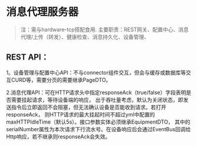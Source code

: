 # 消息代理服务器
>注：需与hardware-tcp搭配食用.
主要职责：REST网关、配置中心、消息代理/上传（转发）、健康检查、消息持久化、设备管理、

## REST API：
1。设备管理与配置中心API：不与connector组件交互，但会与缓存或数据库等交互CURD等，需要分页的需要继承PageDTO。

2.消息代理API：可在HTTP请求头中指定responseAck（true/false）字段表明是否需要挂起请求，等待设备端的响应，
出于吞吐量考虑，默认为关闭状态，即发送指令后立即返回不会阻塞，但无法确认设备是否能收到请求。若打开responseAck，
则HTTP请求的最大挂起时间不超过yml中配置的maxHTTPIdleTime（默认5s）。接口参数实体必须继承EquipmentDTO，
其中的serialNumber属性为本次请求下行流水号。在设备响应后会通过EventBus回调给Http响应，若不继承则responseAck会失效。

